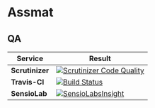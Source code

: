 Assmat 
=====

QA
--

Service | Result
--- | ---
**Scrutinizer** | [![Scrutinizer Code Quality](https://scrutinizer-ci.com/g/seblavenant/assmat/badges/quality-score.png?b=master)](https://scrutinizer-ci.com/g/seblavenant/assmat/?branch=master)
**Travis-CI** | [![Build Status](https://travis-ci.org/seblavenant/assmat.svg?branch=master)](https://travis-ci.org/seblavenant/assmat)
**SensioLab** | [![SensioLabsInsight](https://insight.sensiolabs.com/projects/65331c6d-f419-4792-bbd1-1bf0214b498f/big.png)](https://insight.sensiolabs.com/projects/65331c6d-f419-4792-bbd1-1bf0214b498f)
